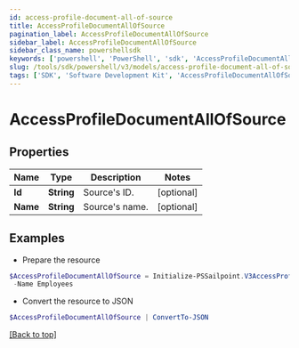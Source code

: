 ```yaml
---
id: access-profile-document-all-of-source
title: AccessProfileDocumentAllOfSource
pagination_label: AccessProfileDocumentAllOfSource
sidebar_label: AccessProfileDocumentAllOfSource
sidebar_class_name: powershellsdk
keywords: ['powershell', 'PowerShell', 'sdk', 'AccessProfileDocumentAllOfSource', 'AccessProfileDocumentAllOfSource'] 
slug: /tools/sdk/powershell/v3/models/access-profile-document-all-of-source
tags: ['SDK', 'Software Development Kit', 'AccessProfileDocumentAllOfSource', 'AccessProfileDocumentAllOfSource']
---
```



# AccessProfileDocumentAllOfSource

## Properties

Name | Type | Description | Notes
------------ | ------------- | ------------- | -------------
**Id** | **String** | Source's ID. | [optional] 
**Name** | **String** | Source's name. | [optional] 

## Examples

- Prepare the resource
```powershell
$AccessProfileDocumentAllOfSource = Initialize-PSSailpoint.V3AccessProfileDocumentAllOfSource  -Id ff8081815757d4fb0157588f3d9d008f `
 -Name Employees
```

- Convert the resource to JSON
```powershell
$AccessProfileDocumentAllOfSource | ConvertTo-JSON
```


[[Back to top]](#) 

